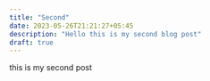 ```yaml
---
title: "Second"
date: 2023-05-26T21:21:27+05:45
description: "Hello this is my second blog post"
draft: true
---
```


this is my second post
